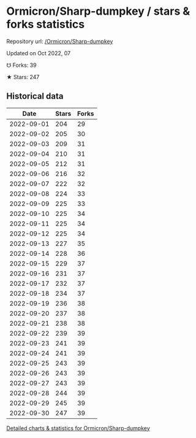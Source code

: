 # Ormicron/Sharp-dumpkey / stars & forks statistics

Repository url: [/Ormicron/Sharp-dumpkey](https://github.com/Ormicron/Sharp-dumpkey)

Updated on Oct 2022, 07

☋ Forks: 39

★ Stars: 247

## Historical data
| Date | Stars | Forks |
|------|-------|-------|
| 2022-09-01 | 204 | 29 | 
| 2022-09-02 | 205 | 30 | 
| 2022-09-03 | 209 | 31 | 
| 2022-09-04 | 210 | 31 | 
| 2022-09-05 | 212 | 31 | 
| 2022-09-06 | 216 | 32 | 
| 2022-09-07 | 222 | 32 | 
| 2022-09-08 | 224 | 33 | 
| 2022-09-09 | 225 | 33 | 
| 2022-09-10 | 225 | 34 | 
| 2022-09-11 | 225 | 34 | 
| 2022-09-12 | 225 | 34 | 
| 2022-09-13 | 227 | 35 | 
| 2022-09-14 | 228 | 36 | 
| 2022-09-15 | 229 | 37 | 
| 2022-09-16 | 231 | 37 | 
| 2022-09-17 | 232 | 37 | 
| 2022-09-18 | 234 | 37 | 
| 2022-09-19 | 236 | 38 | 
| 2022-09-20 | 237 | 38 | 
| 2022-09-21 | 238 | 38 | 
| 2022-09-22 | 239 | 39 | 
| 2022-09-23 | 241 | 39 | 
| 2022-09-24 | 241 | 39 | 
| 2022-09-25 | 243 | 39 | 
| 2022-09-26 | 243 | 39 | 
| 2022-09-27 | 243 | 39 | 
| 2022-09-28 | 244 | 39 | 
| 2022-09-29 | 245 | 39 | 
| 2022-09-30 | 247 | 39 | 


[Detailed charts & statistics for Ormicron/Sharp-dumpkey](https://reviewgithub.com/rep/Ormicron/Sharp-dumpkey)
